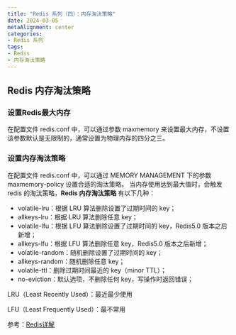 ```yaml
---
title: "Redis 系列（四）：内存淘汰策略"
date: 2024-03-05
metaAlignment: center
categories:
- Redis 系列
tags:
- Redis
- 内存淘汰策略
---
```


<!--more-->

## Redis 内存淘汰策略

### 设置Redis最大内存
在配置文件 redis.conf 中，可以通过参数 maxmemory 来设置最大内存，不设置该参数默认是无限制的，通常设置为物理内存的四分之三。


### 设置内存淘汰策略
在配置文件 redis.conf 中，可以通过 MEMORY MANAGEMENT 下的参数 maxmemory-policy 设置合适的淘汰策略。
当内存使用达到最大值时，会触发 redis 的淘汰策略，**Redis 内存淘汰策略** 有以下几种：

* volatile-lru：根据 LRU 算法删除设置了过期时间的 key；
* allkeys-lru：根据 LRU 算法删除任意 key；
* volatile-lfu：根据 LFU 算法删除设置了过期时间的 key，Redis5.0 版本之后新增；
* allkeys-lfu：根据 LFU 算法删除任意 key，Redis5.0 版本之后新增；
* volatile-random：随机删除设置了过期时间的 key；
* allkeys-random：随机删除任意 key；
* volatile-ttl：删除过期时间最近的 key（minor TTL）；
* no-eviction：默认选项，不删除任何 key，写操作时返回错误；

LRU（Least Recently Used）：最近最少使用

LFU（Least Frequently Used）：最不常用

参考：[Redis详解](https://www.cnblogs.com/ysocean/tag/Redis详解/)
